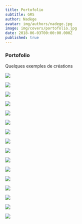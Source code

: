 ```yaml
---
title: Portofolio
subtitle: GRS
author: Nadège
avatar: img/authors/nadege.jpg
image: img/covers/portofolio.jpg
date: 2018-06-03T00:00:00.000Z
published: true
---
```


### Portofolio

Quelques exemples de créations

![](img/portofolio/anaelle.jpg)

![](img/portofolio/anais.jpg)

![](img/portofolio/astride.jpg)

![](img/portofolio/aurelie.jpg)

![](img/portofolio/duo-de-coeur.jpg)

![](img/portofolio/enola-2012.jpg)

![](img/portofolio/enola-2015.jpg)

![](img/portofolio/enola-2017.jpg)

![](img/portofolio/enola-corde.jpg)

![](img/portofolio/enola-main-libre.jpg)

![](img/portofolio/equipe-acro.jpg)

![](img/portofolio/lola.jpg)

![](img/portofolio/lucie.jpg)

![](img/portofolio/maelys.jpg)

![](img/portofolio/pole-acro.jpg)

![](img/portofolio/zoe.jpg)
